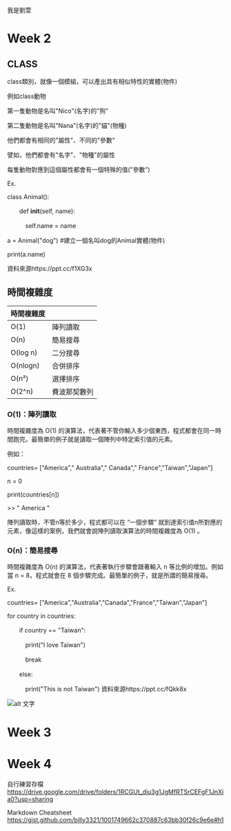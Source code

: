 我是劉萱

# Week 2

## CLASS

class類別，就像一個模組，可以產出具有相似特性的實體(物件)

例如class動物

第一隻動物是名叫"Nico"(名字)的"狗"

第二隻動物是名叫"Nana"(名字)的"貓"(物種)

他們都會有相同的"屬性"、不同的"參數"

譬如，他們都會有"名字"、"物種"的屬性

每隻動物對應到這個屬性都會有一個特殊的值("參數")

Ex.

class Animal():

　　def __init__(self, name):
 
  　　　self.name = name
  
a = Animal("dog")  #建立一個名叫dog的Animal實體(物件)

print(a.name)

資料來源https://ppt.cc/f1XG3x

## 時間複雜度
|時間複雜度      |             | 
| ------------- |-------------|
|O(1) |陣列讀取|
|O(n) |簡易搜尋|
|O(log n) |二分搜尋|
|O(nlogn) |合併排序|
|O(n²) |選擇排序|
|O(2^n) |費波那契數列|

### O(1)：陣列讀取

時間複雜度為 O(1) 的演算法，代表著不管你輸入多少個東西，程式都會在同一時間跑完。最簡單的例子就是讀取一個陣列中特定索引值的元素。

例如：

countries= ["America"," Australia"," Canada"," France","Taiwan","Japan"]

n = 0

print(countries[n])

\>> " America "

陣列讀取時，不管n等於多少，程式都可以在 “一個步驟” 就到達索引值n所對應的元素，像這樣的案例，我們就會說陣列讀取演算法的時間複雜度為 O(1) 。

### O(n)：簡易搜尋

時間複雜度為 O(n) 的演算法，代表著執行步驟會跟著輸入 n 等比例的增加。例如當 n = 8，程式就會在 8 個步驟完成。最簡單的例子，就是所謂的簡易搜尋。

Ex.

countries= ["America","Australia","Canada","France","Taiwan","Japan"]

for country in countries:

　　if country == "Taiwan":
  
　　　print("I love Taiwan")
    
　　　break
    
　　else:
  
　　　print("This is not Taiwan")
資料來源https://ppt.cc/fQkk8x

![alt 文字](file:///C:/Users/user/Downloads/1570419729116.jpg "資料來源https://ppt.cc/fTVvCx")

# Week 3


# Week 4


自行練習存檔
https://drive.google.com/drive/folders/1RCGUt_diu3g1JgMfRTSrCEFgF1JnXia0?usp=sharing

Markdown Cheatsheet
https://gist.github.com/billy3321/1001749662c370887c63bb30f26c9e6e#h1
